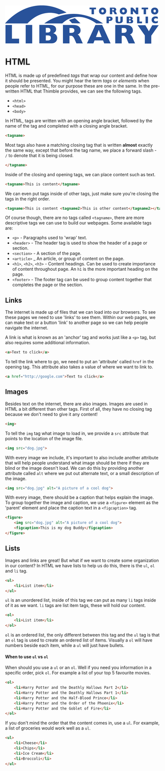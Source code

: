 ![](images/torontopubliclibrarylogo.png)

# HTML

HTML is made up of predefined _tags_ that wrap our content and define how it should be presented. You might hear the term _tags_ or _elements_ when people refer to HTML, for our purpose these are one in the same. In the pre-written HTML that Thimble provides, we can see the following tags.

* `<html>`
* `<head>`
* `<body>`

In HTML, tags are written with an opening angle bracket, followed by the name of the tag and completed with a closing angle bracket.

```html
<tagname>
```

Most tags also have a matching closing tag that is written **almost** exactly the same way, except that before the tag name, we place a forward slash - `/` to denote that it is being closed.

```html
</tagname>
```

Inside of the closing and opening tags, we can place content such as text.

```html
<tagname>This is content</tagname>
```

We can even put tags inside of other tags, just make sure you're closing the tags in the right order.

```html
<tagname>This is content <tagname2>This is other content</tagname2></tagname>
```

Of course though, there are no tags called `<tagname>`, there are more descriptive tags we can use to build our webpages. Some available tags are:

- `<p>` - Paragraphs used to 'wrap' text.
- `<header>` - The header tag is used to show the header of a page or section.
- `<section>` - A section of the page.
- `<article>` _ An article, or group of content on the page.
- `<h1>`, `<h2>`, `<h3>` - Content headings. Can be used to create importance of content throughout page. An `h1` is the more important heading on the page.
- `<footer>` - The footer tag can be used to group content together that completes the page or the section.

## Links
The internet is made up of files that we can load into our browsers. To see these pages we need to use 'links' to see them. Within our web pages, we can make text or a button 'link' to another page so we can help people navigate the internet.

A link is what is known as an 'anchor' tag and works just like a `<p>` tag, but also requires some additional information.

```html
<a>Text to click</a>
```

To tell the link where to go, we need to put an 'attribute' called `href` in the opening tag. This attribute also takes a value of where we want to link to.

```html
<a href="http://google.com">Text to click</a>
```

## Images
Besides text on the internet, there are also images. Images are used in HTML a bit different than other tags. First of all, they have no closing tag because we don't need to give it any content!

```html
<img>
```

To tell the `img` tag what image to load in, we provide a `src` attribute that points to the location of the image file.

```html
<img src="dog.jpg">
```

With every image we include, it's important to also include another attribute that will help people understand what image should be there if they are blind or the image doesn't load. We can do this by providing another attribute called `alt` where we put out alternate text, or a small description of the image.

```html
<img src="dog.jpg" alt="A picture of a cool dog">
```

With every image, there should be a caption that helps explain the image. To group together the image and caption, we use a `<figure>` element as the 'parent' element and place the caption text in a `<figcaption>` tag.

```html
<figure>
	<img src="dog.jpg" alt="A picture of a cool dog">
	<figcaption>This is my dog Buddy</figcaption>
</figure>
```

## Lists

Images and links are great! But what if we want to create some organization in our content? In HTML we have lists to help us do this, there is the `ul`, `ol` and `li` tag.

```html
<ul>
	<li>List item</li>
</ul>
```

`ul` is an unordered list, inside of this tag we can put as many `li` tags inside of it as we want. `li` tags are list item tags, these will hold our content.

```html
<ol>
	<li>List item</li>
</ol>
```

`ol` is an ordered list, the only different between this tag and the `ul` tag is that an `ol` tag is used to create an ordered list of items. Visually a `ol` will have numbers beside each item, while a `ul` will just have bullets.

#### When to use `ul` vs `ol`

When should you use a `ul` or an `ol`. Well if you need you information in a specific order, pick `ol`. For example a list of your top 5 favourite movies.

```html
<ol>
	<li>Harry Potter and the Deathly Hallows Part 2</li>
	<li>Harry Potter and the Deathly Hallows Part 1</li>
	<li>Harry Potter and the Half-Blood Prince</li>
	<li>Harry Potter and the Order of the Phoenix</li>
	<li>Harry Potter and the Goblet of Fire</li>
</ol>
```

If you don't mind the order that the content comes in, use a `ul`. For example, a list of groceries would work well as a `ul`.

```html
<ul>
	<li>Cheese</li>
	<li>Chips</li>
	<li>Ice Cream</li>
	<li>Broccoli</li>
</ul>
```
